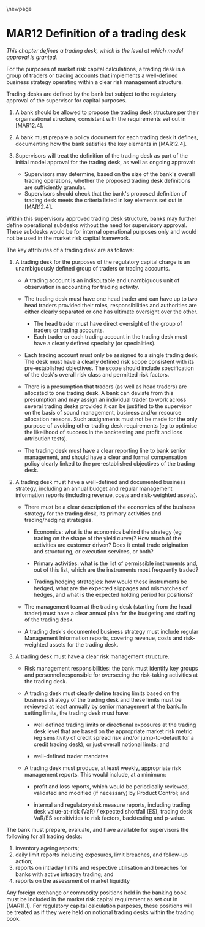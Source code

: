 \newpage

# MAR12 Definition of a trading desk

*This chapter defines a trading desk, which is the level at which model approval is granted.*

For the purposes of market risk capital calculations, a trading desk is a group of traders or trading accounts that
implements a well-defined business strategy operating within a clear risk management structure.

Trading desks are defined by the bank but subject to the regulatory approval of the supervisor for capital purposes.

1. A bank should be allowed to propose the trading desk structure per their organisational structure, consistent with
   the requirements set out in [MAR12.4].

2. A bank must prepare a policy document for each trading desk it defines, documenting how the bank satisfies the key
   elements in [MAR12.4].

3. Supervisors will treat the definition of the trading desk as part of the initial model approval for the trading desk,
   as well as ongoing approval:

    * Supervisors may determine, based on the size of the bank's overall trading operations, whether the proposed
      trading desk definitions are sufficiently granular.
    * Supervisors should check that the bank's proposed definition of trading desk meets the criteria listed in key
      elements set out in [MAR12.4].

Within this supervisory approved trading desk structure, banks may further define operational subdesks without the need
for supervisory approval. These subdesks would be for internal operational purposes only and would not be used in the
market risk capital framework.

The key attributes of a trading desk are as follows:

1. A trading desk for the purposes of the regulatory capital charge is an unambiguously defined group of traders or
   trading accounts.

    * A trading account is an indisputable and unambiguous unit of observation in accounting for trading activity.

    * The trading desk must have one head trader and can have up to two head traders provided their roles,
      responsibilities and authorities are either clearly separated or one has ultimate oversight over the other.

        * The head trader must have direct oversight of the group of traders or trading accounts.
        * Each trader or each trading account in the trading desk must have a clearly defined specialty (or
          specialities).

    * Each trading account must only be assigned to a single trading desk. The desk must have a clearly defined risk
      scope consistent with its pre-established objectives. The scope should include specification of the desk's overall
      risk class and permitted risk factors.

    * There is a presumption that traders (as well as head traders) are allocated to one trading desk. A bank can
      deviate from this presumption and may assign an individual trader to work across several trading desks provided it
      can be justified to the supervisor on the basis of sound management, business and/or resource allocation reasons.
      Such assignments must not be made for the only purpose of avoiding other trading desk requirements (eg to optimise
      the likelihood of success in the backtesting and profit and loss attribution tests).

    * The trading desk must have a clear reporting line to bank senior management, and should have a clear and formal
      compensation policy clearly linked to the pre-established objectives of the trading desk.

2. A trading desk must have a well-defined and documented business strategy, including an annual budget and regular
   management information reports (including revenue, costs and risk-weighted assets).

    * There must be a clear description of the economics of the business strategy for the trading desk, its primary
      activities and trading/hedging strategies.

        * Economics: what is the economics behind the strategy (eg trading on the shape of the yield curve)? How much of
          the activities are customer driven? Does it entail trade origination and structuring, or execution services,
          or both?

        * Primary activities: what is the list of permissible instruments and, out of this list, which are the
          instruments most frequently traded?

        * Trading/hedging strategies: how would these instruments be hedged, what are the expected slippages and
          mismatches of hedges, and what is the expected holding period for positions?

    * The management team at the trading desk (starting from the head trader) must have a clear annual plan for the
      budgeting and staffing of the trading desk.

    * A trading desk's documented business strategy must include regular Management Information reports, covering
      revenue, costs and risk-weighted assets for the trading desk.

3. A trading desk must have a clear risk management structure.

    * Risk management responsibilities: the bank must identify key groups and personnel responsible for overseeing the
      risk-taking activities at the trading desk.

    * A trading desk must clearly define trading limits based on the business strategy of the trading desk and these
      limits must be reviewed at least annually by senior management at the bank. In setting limits, the trading desk
      must have:

        * well defined trading limits or directional exposures at the trading desk level that are based on the
          appropriate market risk metric (eg sensitivity of credit spread risk and/or jump-to-default for a credit
          trading desk), or just overall notional limits; and

        * well-defined trader mandates

    * A trading desk must produce, at least weekly, appropriate risk management reports. This would include, at a
      minimum:

        * profit and loss reports, which would be periodically reviewed, validated and modified (if necessary) by
          Product Control; and

        * internal and regulatory risk measure reports, including trading desk value-at-risk (VaR) / expected
          shortfall (ES), trading desk VaR/ES sensitivities to risk factors, backtesting and p-value.

The bank must prepare, evaluate, and have available for supervisors the following for all trading desks:

1. inventory ageing reports;
2. daily limit reports including exposures, limit breaches, and follow-up action;
3. reports on intraday limits and respective utilisation and breaches for banks with active intraday trading; and
4. reports on the assessment of market liquidity

Any foreign exchange or commodity positions held in the banking book must be included in the market risk capital
requirement as set out in [MAR11.1]. For regulatory capital calculation purposes, these positions will be treated as if
they were held on notional trading desks within the trading book.